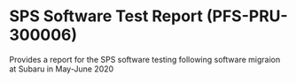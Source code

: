 # SPS Software Test Report (PFS-PRU-300006)

Provides a report for the SPS software testing 
following software migraion at Subaru in May-June 2020



